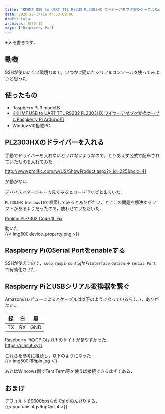 ```yaml
---
title: "KKHMF USB to UART TTL RS232 PL2303HX ワイヤーアダプタ変換ケーブルRaspberry Pi Arduino用でRaspberry PiとWin10を接続する"
date: 2020-12-17T16:44:53+09:00
draft: false
archives: 2020-12
tags: ["Raspberry Pi"]
---
```

※メモ書きです．

## 動機
SSHが使いにくい環境なので，いつかに聞いたシリアルコンソールを使ってみようと思った．

## 使ったもの
- Raspberry Pi 3 model B
- [KKHMF USB to UART TTL RS232 PL2303HX ワイヤーアダプタ変換ケーブルRaspberry Pi Arduino用](https://www.amazon.co.jp/dp/B01I500OWK)
- Windows10搭載PC

## PL2303HXのドライバーを入れる
手動でドライバーを入れないといけないようなので，とりあえず公式で配布されていたものを入れてみた...

http://www.prolific.com.tw/US/ShowProduct.aspx?p_id=225&pcid=41

が動かない．

デバイスマネージャーで見てみるとコード10などと出ていた．

`PL2303HX Windows10`で検索してみるとありがたいことにこの問題を解決するソフトがあるようだったので，使わせていただいた．

[Prolific PL-2303 Code 10 Fix](http://www.ifamilysoftware.com/news37.html)  

動いた  
{{< img500 device_property.png >}}  

## Raspberry PiのSerial Portをenableする
SSHが使えたので，`sudo raspi-config`から`Interface Option` -> `Serial Port`で有効化させた．

## Raspberry PiとUSBシリアル変換器を繋ぐ
Amazonのレビューによるとケーブルは以下のようになっているらしい．ありがたい...

| 緑 | 白 | 黒 |
| - | - | - |
| TX  | RX | GND |

Raspberry PiのGPIOは以下のサイトが見やすかった．  
https://pinout.xyz/  

これらを参考に接続し，以下のようになった．  
{{< img500 RPipin.jpg >}}  

あとはWindows側でTera Term等を使えば接続できるはずである．

## おまけ
デフォルトで9600bpsなのでslがのんびりする．  
{{< youtube htqv9upQmL4 >}}  